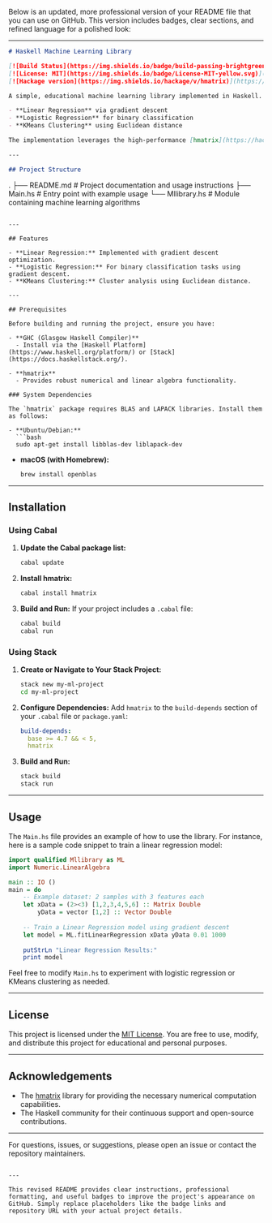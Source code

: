 Below is an updated, more professional version of your README file that you can use on GitHub. This version includes badges, clear sections, and refined language for a polished look:

---

```markdown
# Haskell Machine Learning Library

[![Build Status](https://img.shields.io/badge/build-passing-brightgreen)](https://github.com/yourusername/your-repo) 
[![License: MIT](https://img.shields.io/badge/License-MIT-yellow.svg)](LICENSE)
[![Hackage version](https://img.shields.io/hackage/v/hmatrix)](https://hackage.haskell.org/package/hmatrix)

A simple, educational machine learning library implemented in Haskell. This library demonstrates core machine learning algorithms including:

- **Linear Regression** via gradient descent
- **Logistic Regression** for binary classification
- **KMeans Clustering** using Euclidean distance

The implementation leverages the high-performance [hmatrix](https://hackage.haskell.org/package/hmatrix) package for numerical computations.

---

## Project Structure

```
.
├── README.md          # Project documentation and usage instructions
├── Main.hs            # Entry point with example usage
└── Mllibrary.hs       # Module containing machine learning algorithms
```

---

## Features

- **Linear Regression:** Implemented with gradient descent optimization.
- **Logistic Regression:** For binary classification tasks using gradient descent.
- **KMeans Clustering:** Cluster analysis using Euclidean distance.

---

## Prerequisites

Before building and running the project, ensure you have:

- **GHC (Glasgow Haskell Compiler)**
  - Install via the [Haskell Platform](https://www.haskell.org/platform/) or [Stack](https://docs.haskellstack.org/).

- **hmatrix**
  - Provides robust numerical and linear algebra functionality.

### System Dependencies

The `hmatrix` package requires BLAS and LAPACK libraries. Install them as follows:

- **Ubuntu/Debian:**
  ```bash
  sudo apt-get install libblas-dev liblapack-dev
  ```
- **macOS (with Homebrew):**
  ```bash
  brew install openblas
  ```

---

## Installation

### Using Cabal

1. **Update the Cabal package list:**
   ```bash
   cabal update
   ```

2. **Install hmatrix:**
   ```bash
   cabal install hmatrix
   ```

3. **Build and Run:**
   If your project includes a `.cabal` file:
   ```bash
   cabal build
   cabal run
   ```

### Using Stack

1. **Create or Navigate to Your Stack Project:**
   ```bash
   stack new my-ml-project
   cd my-ml-project
   ```

2. **Configure Dependencies:**
   Add `hmatrix` to the `build-depends` section of your `.cabal` file or `package.yaml`:
   ```yaml
   build-depends:
     base >= 4.7 && < 5,
     hmatrix
   ```

3. **Build and Run:**
   ```bash
   stack build
   stack run
   ```

---

## Usage

The `Main.hs` file provides an example of how to use the library. For instance, here is a sample code snippet to train a linear regression model:

```haskell
import qualified Mllibrary as ML
import Numeric.LinearAlgebra

main :: IO ()
main = do
    -- Example dataset: 2 samples with 3 features each
    let xData = (2><3) [1,2,3,4,5,6] :: Matrix Double
        yData = vector [1,2] :: Vector Double
    
    -- Train a Linear Regression model using gradient descent
    let model = ML.fitLinearRegression xData yData 0.01 1000
    
    putStrLn "Linear Regression Results:"
    print model
```

Feel free to modify `Main.hs` to experiment with logistic regression or KMeans clustering as needed.

---

## License

This project is licensed under the [MIT License](LICENSE). You are free to use, modify, and distribute this project for educational and personal purposes.

---

## Acknowledgements

- The [hmatrix](https://hackage.haskell.org/package/hmatrix) library for providing the necessary numerical computation capabilities.
- The Haskell community for their continuous support and open-source contributions.

---

For questions, issues, or suggestions, please open an issue or contact the repository maintainers.
```

---

This revised README provides clear instructions, professional formatting, and useful badges to improve the project's appearance on GitHub. Simply replace placeholders like the badge links and repository URL with your actual project details.

